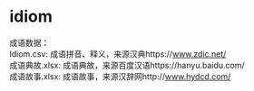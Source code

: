 # idiom
成语数据：  
Idiom.csv: 成语拼音、释义，来源汉典https://www.zdic.net/  
成语典故.xlsx: 成语典故，来源百度汉语https://hanyu.baidu.com/  
成语故事.xlsx: 成语故事，来源汉辞网http://www.hydcd.com/  
